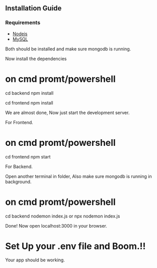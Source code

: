 ## Installation Guide

### Requirements
- [Nodejs](https://nodejs.org/en/download)
- [MySQL](https://dev.mysql.com/downloads/installer)

Both should be installed and make sure mongodb is running.

Now install the dependencies
# on cmd promt/powershell 
cd backend
npm install

cd frontend
npm install

We are almost done, Now just start the development server.

For Frontend.
# on cmd promt/powershell 
cd frontend
npm start

For Backend.

Open another terminal in folder, Also make sure mongodb is running in background.
# on cmd promt/powershell 
cd backend
nodemon index.js
or
npx nodemon index.js

Done! Now open localhost:3000 in your browser.

# Set Up your .env file and Boom.!! 


Your app should be working.



